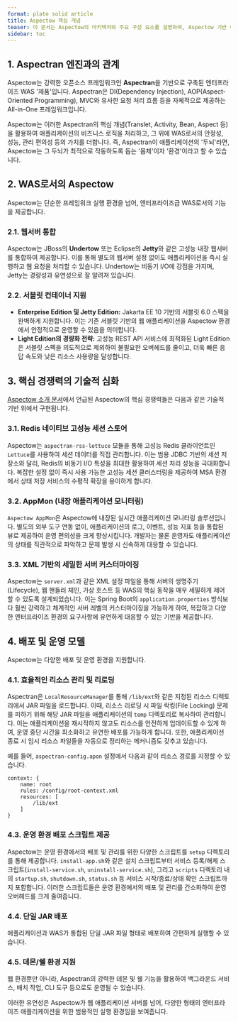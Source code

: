 ```yaml
---
format: plate solid article
title: Aspectow 핵심 개념
teaser: 이 문서는 Aspectow의 아키텍처와 주요 구성 요소를 설명하여, Aspectow 기반 애플리케이션의 개발 및 운영에 필요한 심층적인 이해를 돕습니다.
sidebar: toc
---
```


## 1. Aspectran 엔진과의 관계

Aspectow는 강력한 오픈소스 프레임워크인 **Aspectran**을 기반으로 구축된 엔터프라이즈 WAS '제품'입니다. Aspectran은 DI(Dependency Injection), AOP(Aspect-Oriented Programming), MVC와 유사한 요청 처리 흐름 등을 자체적으로 제공하는 All-in-One 프레임워크입니다.

Aspectow는 이러한 Aspectran의 핵심 개념(Translet, Activity, Bean, Aspect 등)을 활용하여 애플리케이션의 비즈니스 로직을 처리하고, 그 위에 WAS로서의 안정성, 성능, 관리 편의성 등의 가치를 더합니다. 즉, Aspectran이 애플리케이션의 '두뇌'라면, Aspectow는 그 두뇌가 최적으로 작동하도록 돕는 '몸체'이자 '환경'이라고 할 수 있습니다.

## 2. WAS로서의 Aspectow

Aspectow는 단순한 프레임워크 실행 환경을 넘어, 엔터프라이즈급 WAS로서의 기능을 제공합니다.

### 2.1. 웹서버 통합

Aspectow는 JBoss의 **Undertow** 또는 Eclipse의 **Jetty**와 같은 고성능 내장 웹서버를 통합하여 제공합니다. 이를 통해 별도의 웹서버 설정 없이도 애플리케이션을 즉시 실행하고 웹 요청을 처리할 수 있습니다. Undertow는 비동기 I/O에 강점을 가지며, Jetty는 경량성과 유연성으로 잘 알려져 있습니다.

### 2.2. 서블릿 컨테이너 지원

*   **Enterprise Edition 및 Jetty Edition:** Jakarta EE 10 기반의 서블릿 6.0 스펙을 완벽하게 지원합니다. 이는 기존 서블릿 기반의 웹 애플리케이션을 Aspectow 환경에서 안정적으로 운영할 수 있음을 의미합니다.
*   **Light Edition의 경량화 전략:** 고성능 REST API 서비스에 최적화된 Light Edition은 서블릿 스펙을 의도적으로 제외하여 불필요한 오버헤드를 줄이고, 더욱 빠른 응답 속도와 낮은 리소스 사용량을 달성합니다.

## 3. 핵심 경쟁력의 기술적 심화

[Aspectow 소개 문서](/ko/aspectow/)에서 언급된 Aspectow의 핵심 경쟁력들은 다음과 같은 기술적 기반 위에서 구현됩니다.

### 3.1. Redis 네이티브 고성능 세션 스토어

Aspectow는 `aspectran-rss-lettuce` 모듈을 통해 고성능 Redis 클라이언트인 `Lettuce`를 사용하여 세션 데이터를 직접 관리합니다. 이는 범용 JDBC 기반의 세션 저장소와 달리, Redis의 비동기 I/O 특성을 최대한 활용하여 세션 처리 성능을 극대화합니다. 복잡한 설정 없이 즉시 사용 가능한 고성능 세션 클러스터링을 제공하여 MSA 환경에서 상태 저장 서비스의 수평적 확장을 용이하게 합니다.

### 3.2. AppMon (내장 애플리케이션 모니터링)

`Aspectow AppMon`은 Aspectow에 내장된 실시간 애플리케이션 모니터링 솔루션입니다. 별도의 외부 도구 연동 없이, 애플리케이션의 로그, 이벤트, 성능 지표 등을 통합된 뷰로 제공하여 운영 편의성을 크게 향상시킵니다. 개발자는 물론 운영자도 애플리케이션의 상태를 직관적으로 파악하고 문제 발생 시 신속하게 대응할 수 있습니다.

### 3.3. XML 기반의 세밀한 서버 커스터마이징

Aspectow는 `server.xml`과 같은 XML 설정 파일을 통해 서버의 생명주기(Lifecycle), 웹 핸들러 체인, 가상 호스트 등 WAS의 핵심 동작을 매우 세밀하게 제어할 수 있도록 설계되었습니다. 이는 Spring Boot의 `application.properties` 방식보다 훨씬 강력하고 체계적인 서버 레벨의 커스터마이징을 가능하게 하여, 복잡하고 다양한 엔터프라이즈 환경의 요구사항에 유연하게 대응할 수 있는 기반을 제공합니다.

## 4. 배포 및 운영 모델

Aspectow는 다양한 배포 및 운영 환경을 지원합니다.

### 4.1. 효율적인 리소스 관리 및 리로딩

Aspectran은 `LocalResourceManager`를 통해 `/lib/ext`와 같은 지정된 리소스 디렉토리에서 JAR 파일을 로드합니다. 이때, 리소스 리로딩 시 파일 락킹(File Locking) 문제를 피하기 위해 해당 JAR 파일을 애플리케이션의 `temp` 디렉토리로 복사하여 관리합니다. 이는 애플리케이션을 재시작하지 않고도 리소스를 안전하게 업데이트할 수 있게 하여, 운영 중단 시간을 최소화하고 유연한 배포를 가능하게 합니다. 또한, 애플리케이션 종료 시 임시 리소스 파일들을 자동으로 정리하는 메커니즘도 갖추고 있습니다.

예를 들어, `aspectran-config.apon` 설정에서 다음과 같이 리소스 경로를 지정할 수 있습니다.

```apon
context: {
    name: root
    rules: /config/root-context.xml
    resources: [
        /lib/ext
    ]
}
```

### 4.3. 운영 환경 배포 스크립트 제공

Aspectow는 운영 환경에서의 배포 및 관리를 위한 다양한 스크립트를 `setup` 디렉토리를 통해 제공합니다. `install-app.sh`와 같은 설치 스크립트부터 서비스 등록/해제 스크립트(`install-service.sh`, `uninstall-service.sh`), 그리고 `scripts` 디렉토리 내의 `startup.sh`, `shutdown.sh`, `status.sh` 등 서비스 시작/종료/상태 확인 스크립트까지 포함합니다. 이러한 스크립트들은 운영 환경에서의 배포 및 관리를 간소화하여 운영 오버헤드를 크게 줄여줍니다.

### 4.4. 단일 JAR 배포

애플리케이션과 WAS가 통합된 단일 JAR 파일 형태로 배포하여 간편하게 실행할 수 있습니다.

### 4.5. 데몬/쉘 환경 지원

웹 환경뿐만 아니라, Aspectran의 강력한 데몬 및 쉘 기능을 활용하여 백그라운드 서비스, 배치 작업, CLI 도구 등으로도 운영될 수 있습니다.

이러한 유연성은 Aspectow가 웹 애플리케이션 서버를 넘어, 다양한 형태의 엔터프라이즈 애플리케이션을 위한 범용적인 실행 환경임을 보여줍니다.

